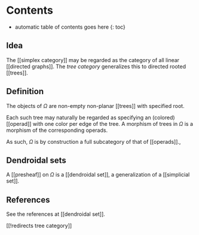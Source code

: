 
# Contents
* automatic table of contents goes here
{: toc}

## Idea

The [[simplex category]] may be regarded as the category of all linear [[directed graphs]]. The _tree category_ generalizes this to directed rooted [[trees]].


## Definition

The objects of $\Omega$ are non-empty non-planar [[trees]] with specified root. 

Each such tree may naturally be regarded as specifying an (colored) [[operad]] with one color per edge of the tree. A morphism of trees in $\Omega$ is a morphism of the corresponding operads. 

As such, $\Omega$ is by construction a full subcategory of that of [[operads]].,


## Dendroidal sets

A [[presheaf]] on $\Omega$ is a [[dendroidal set]], a generalization of a [[simplicial set]].


## References

See the references at [[dendroidal set]].


[[!redirects tree category]]
